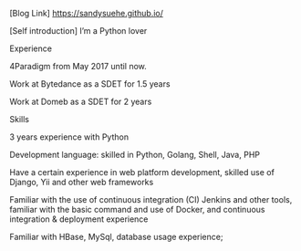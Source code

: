 [Blog Link]
https://sandysuehe.github.io/

[Self introduction]
I’m a Python lover

Experience

4Paradigm from May 2017 until now.

Work at Bytedance as a SDET for 1.5 years

Work at Domeb as a SDET for 2 years

Skills

3 years experience with Python

Development language: skilled in Python, Golang, Shell, Java, PHP

Have a certain experience in web platform development, skilled use of Django, Yii
and other web frameworks

Familiar with the use of continuous integration (CI) Jenkins and other tools, familiar with the basic command and use of Docker, and continuous integration &
deployment experience

Familiar with HBase, MySql, database usage experience;
